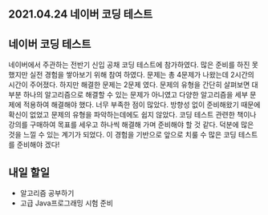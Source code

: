## 2021.04.24 네이버 코딩 테스트

## 네이버 코딩 테스트

네이버에서 주관하는 전반기 신입 공채 코딩 테스트에 참가하였다. 많은 준비를 하진 못했지만 실전 경험을 쌓아보기 위해 참여 하였다. 문제는 총 4문제가 나왔는데 2시간의 시간이 주어졌다. 하지만 해결한 문제는 2문제 였다. 문제의 유형을 간단히 살펴보면 대부분 하나의 알고리즘으로 해결할 수 있는 문제가 아니였고 다양한 알고리즘을 세부 문제에 적용하여 해결해야 했다. 너무 부족한 점이 많았다. 방향성 없이 준비해왔기 때문에 확신이 없었고 문제의 유형을 파악하는데에도 쉽지 않았다. 코딩 테스트 관련한 책이나 강의를 구매하여 목표를 세우고 하나씩 해결해 가며 준비해야 할 것 같다. 덕분에 많은 것을 느낄 수 있는 계기가 되었다. 이 경험을 기반으로 앞으로 치룰 수 많은 코딩 테스트를 준비해야 겠다!

## 내일 할일
 - 알고리즘 공부하기
 - 고급 Java프로그래밍 시험 준비